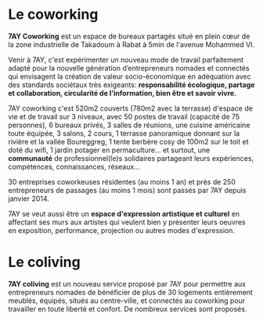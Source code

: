 # Le coworking

__7AY Coworking__ est un espace de bureaux partagés situé en plein cœur de la zone industrielle de Takadoum à Rabat à 5min de l'avenue Mohammed VI.

Venir à 7AY, c'est expérimenter un nouveau mode de travail parfaitement adapté pour la nouvelle génération d’entrepreneurs nomades et connectés  qui envisagent la création de valeur socio-économique en adéquation avec des standards sociétaux très exigeants: __responsabilité écologique, partage et collaboration, circularité de l’information, bien être et savoir vivre.__

7AY coworking c'est 520m2 couverts (780m2 avec la terrasse) d'espace de vie et de travail sur 3 niveaux, avec 50 postes de travail (capacité de 75 personnes), 6 bureaux privés, 3 salles de réunions, une cuisine américaine toute équipée, 3 salons, 2 cours, 1 terrasse panoramique donnant sur la rivière et la vallée Boureggreg, 1 tente berbère cosy de 100m2 sur le toit et doté du wifi, 1 jardin potager en permaculture... et surtout, une __communauté__ de professionnel(le)s solidaires partageant leurs expériences, compétences, connaissances, réseaux...

30 entreprises coworkeuses résidentes (au moins 1 an) et près de 250 entrepreneurs de passages (au moins 1 mois) sont passés par 7AY depuis janvier 2014.

7AY se veut aussi être un __espace d'expression artistique et culturel__ en affectant ses murs aux artistes qui veulent bien y présenter leurs oeuvres en exposition, performance, projection ou autres modes d'expression.


# Le coliving

__7AY coliving__ est un nouveau service proposé par 7AY pour permettre aux entrepreneurs nomades de bénéficier de plus de 30 logements entièrement meublés, équipés, situés au centre-ville, et connectés au coworking pour travailler en toute liberté et confort. De nombreux services sont proposés.
